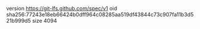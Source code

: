 version https://git-lfs.github.com/spec/v1
oid sha256:77243e18eb66424b0dff964c08285aa519df43844c73c907fa11b3d521b999d5
size 4094
